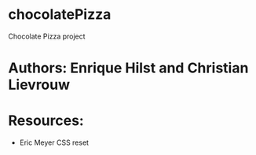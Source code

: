 # chocolatePizza
Chocolate Pizza project

# Authors: Enrique Hilst and Christian Lievrouw

# Resources: 
- Eric Meyer CSS reset
